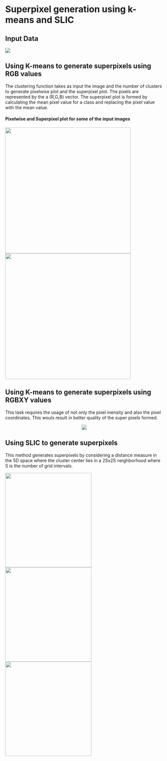 # Superpixel generation using k-means and SLIC

## Input Data
<img src="https://github.com/jayesh68/SLIC-Superpixels-Kmeans/blob/main/Data/k-meaninp1.png"/>

## Using K-means to generate superpixels using RGB values
The clustering function takes as input the image and the number of clusters to generate pixelwise plot and the superpixel plot. The pixels are represented by the a (R,G,B) vector. The superpixel plot is formed by calculating the mean pixel value for a class and replacing the pixel value with the mean value.

#### Pixelwise and Superpixel plot for some of the input images
<p float="left">
<img src="https://github.com/jayesh68/SLIC-Superpixels-Kmeans/blob/main/Data/k-meanoutput1.png" width="400" height="400"/>
<img src="https://github.com/jayesh68/SLIC-Superpixels-Kmeans/blob/main/Data/k-meanoutput3.png" width="400" height="400"/>
</p>

## Using K-means to generate superpixels using RGBXY values
This task requires the usage of not only the pixel inensity and also the pixel coordinates. This wouls result in better quality of the super pixels formed.
<p align="center">
<img src="https://github.com/jayesh68/SLIC-Superpixels-Kmeans/blob/main/Data/k-meanoutputrgbxy.png"/>
</p>

## Using SLIC to generate superpixels
This method generates superpixels by considering a distance measure in the 5D space where the cluster center lies in a 2Sx2S neighborhood where S is the number of grid intervals.  

<p float="left">
<img src="https://github.com/jayesh68/SLIC-Superpixels-Kmeans/blob/main/Data/SLIC2.png" width="275" height="300"/>
<img src="https://github.com/jayesh68/SLIC-Superpixels-Kmeans/blob/main/Data/slic1.png" width="275" height="300"/>
<img src="https://github.com/jayesh68/SLIC-Superpixels-Kmeans/blob/main/Data/SLIC3.png" width="275" height="300"/>
</p>

